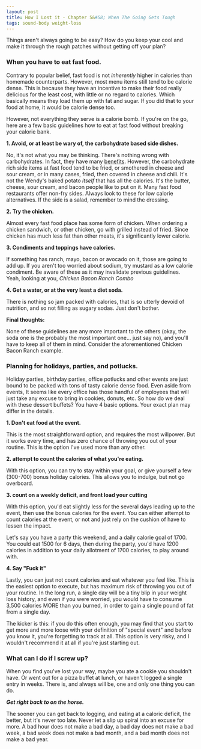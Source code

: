 ```yaml
---
layout: post
title: How I Lost it - Chapter 5&#58; When The Going Gets Tough
tags: sound-body weight-loss
---
```


Things aren't always going to be easy? How do you keep your cool and make it through the rough patches without getting off your plan?

### When you have to eat fast food.

Contrary to popular belief, fast food is not *inherently* higher in calories than homemade counterparts. However, most menu items still tend to be calorie dense. This is because they have an incentive to make their food really delicious for the least cost, with little or no regard to calories. Which basically means they load them up with fat and sugar. If you did that to your food at home, it would be calorie dense too.

However, not everything they serve is a calorie bomb. If you're on the go, here are a few basic guidelines how to eat at fast food without breaking your calorie bank.

**1. Avoid, or at least be wary of, the carbohydrate based side dishes.**

No, it's not what you may be thinking. There's nothing wrong with carbohydrates. In fact, they have many [benefits](http://www.livestrong.com/article/504219-four-important-benefits-of-carbohydrates/). However, the carbohydrate rich side items at fast food tend to be fried, or smothered in cheese and sour cream, or in many cases, fried, then covered in cheese and chili. It's not the Wendy's baked potato *itself* that has all the calories. It's the butter, cheese, sour cream, and bacon people like to put on it. Many fast food restaurants offer non-fry sides. Always look to these for low calorie alternatives. If the side is a salad, remember to mind the dressing.

**2. Try the chicken.**

Almost every fast food place has some form of chicken. When ordering a chicken sandwich, or other chicken, go with grilled instead of fried. Since chicken has much less fat than other meats, it's significantly lower calorie.

**3. Condiments and toppings have calories.**

If something has ranch, mayo, bacon or avocado on it, those are going to add up. If you aren't too worried about sodium, try mustard as a low calorie condiment. Be aware of these as it may invalidate previous guidelines. Yeah, looking at you, *Chicken Bacon Ranch Combo*

**4. Get a water, or at the very least a diet soda.**

There is nothing so jam packed with calories, that is so utterly devoid of nutrition, and so not filling as sugary sodas. Just don't bother.

**Final thoughts:**

None of these guidelines are any more important to the others (okay, the soda one is the probably the most important one... just say no), and you'll have to keep all of them in mind. Consider the aforementioned Chicken Bacon Ranch example.

### Planning for holidays, parties, and potlucks.

Holiday parties, birthday parties, office potlucks and other events are just bound to be packed with tons of tasty calorie dense food. Even aside from events, It seems like every office has those handful of employees that will just take any excuse to bring in cookies, donuts, etc. So how do we deal with these dessert buffets? You have 4 basic options. Your exact plan may differ in the details.

**1. Don't eat food at the event.**

This is the most straightforward option, and requires the most willpower. But it works every time, and has zero chance of throwing you out of your routine. This is the option I've used more than any other.

**2. attempt to count the calories of what you're eating.**

With this option, you can try to stay within your goal, or give yourself a few (300-700) bonus holiday calories. This allows you to indulge, but not go overboard.

**3. count on a weekly deficit, and front load your cutting**

With this option, you'd eat slightly less for the several days leading up to the event, then use the bonus calories for the event. You can either attempt to count calories at the event, or not and just rely on the cushion of have to lessen the impact.

Let's say you have a party this weekend, and a daily calorie goal of 1700. You could eat 1500 for 6 days, then during the party, you'd have 1200 calories in addition to your daily allotment of 1700 calories, to play around with.

**4. Say "Fuck it"**

Lastly, you can just not count calories and eat whatever you feel like. This is the easiest option to execute, but has maximum risk of throwing you out of your routine. In the long run, a single day will be a tiny blip in your weight loss history, and even if you were worried, you would have to consume 3,500 calories MORE than you burned, in order to gain a single pound of fat from a single day.

The kicker is this: if you do this often enough, you may find that you start to get more and more loose with your definition of "special event" and before you know it, you're forgetting to track at all. This option is very risky, and I wouldn't recommend it at all if you're just starting out.

### What can I do if I screw up?

When you find you've lost your way, maybe you ate a cookie you shouldn't have. Or went out for a pizza buffet at lunch, or haven't logged a single entry in weeks. There is, and always will be, one and only one thing you can do.

***Get right back to on the horse.***

The sooner you can get back to logging, and eating at a caloric deficit, the better, but it's never too late. Never let a slip up spiral into an excuse for more. A bad hour does not make a bad day, a bad day does not make a bad week, a bad week does not make a bad month, and a bad month does not make a bad year.
